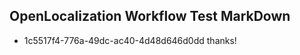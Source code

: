 ## OpenLocalization Workflow Test MarkDown
* 1c5517f4-776a-49dc-ac40-4d48d646d0dd thanks!

<!--HONumber=Jul16_HO5-->


